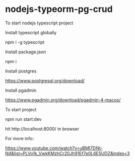 # nodejs-typeorm-pg-crud

To start nodejs typescript project

Install typescript globally

npm i -g typescript

Install package.json

npm i

Install postgres

https://www.postgresql.org/download/

Install pgadmin

https://www.pgadmin.org/download/pgadmin-4-macos/

To start project

npm run start:dev

hit http://localhost:8000/ in browser

For more info:

https://www.youtube.com/watch?v=uBMI7DNt-N4&list=PLVo1k_VwkKMzhCr20Jh91Ef7e0L6E5UDZ&index=3
